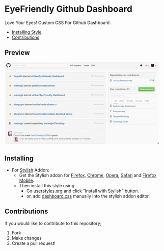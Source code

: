 # EyeFriendly Github Dashboard

Love Your Eyes! Custom CSS For Github Dashboard.
* [Installing Style](https://github.com/uCibar/EyeFriendly-Dashboard#installing)
* [Contributions](https://github.com/uCibar/EyeFriendly-Dashboard#contributions)

## Preview
![](./-screenshots/preview.gif)

## Installing

* For [Stylish](https://github.com/JasonBarnabe/stylish) Addon:
  * Get the Stylish addon for [Firefox](https://addons.mozilla.org/en-US/firefox/addon/2108/), [Chrome](https://chrome.google.com/extensions/detail/fjnbnpbmkenffdnngjfgmeleoegfcffe), [Opera](https://addons.opera.com/en/extensions/details/stylish/), [Safari](http://sobolev.us/stylish/) and [Firefox Mobile](https://addons.mozilla.org/en-US/firefox/addon/2108/).
  * Then install this style using:
    * Go [userstyles.org](http://userstyles.org/styles/131357) and click "Install with Stylish" button.
    * or, add [dashboard.css](https://raw.githubusercontent.com/uCibar/EyeFriendly-Dashboard/master/css/dashboard.css) manually into the stylish addon editor.

## Contributions

If you would like to contribute to this repository;

1. Fork
2. Make changes
3. Create a pull request!
